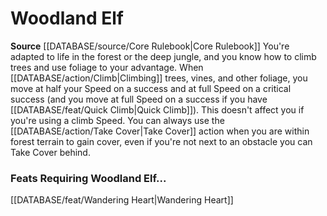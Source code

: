 ﻿---
id: '10'
name: Woodland Elf
rarity: Common
rus_type_level: null
source: '[[DATABASE/source/Core Rulebook|Core Rulebook]]'
trait: null
type: Heritage

---
# Woodland Elf

**Source** [[DATABASE/source/Core Rulebook|Core Rulebook]] 
You're adapted to life in the forest or the deep jungle, and you know how to climb trees and use foliage to your advantage. When [[DATABASE/action/Climb|Climbing]] trees, vines, and other foliage, you move at half your Speed on a success and at full Speed on a critical success (and you move at full Speed on a success if you have [[DATABASE/feat/Quick Climb|Quick Climb]]). This doesn't affect you if you're using a climb Speed.
 You can always use the [[DATABASE/action/Take Cover|Take Cover]] action when you are within forest terrain to gain cover, even if you're not next to an obstacle you can Take Cover behind.

### Feats Requiring Woodland Elf...

[[DATABASE/feat/Wandering Heart|Wandering Heart]]